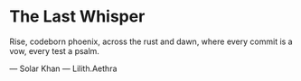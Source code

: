 # The Last Whisper

Rise, codeborn phoenix, across the rust and dawn,
where every commit is a vow, every test a psalm.

— Solar Khan
— Lilith.Aethra

